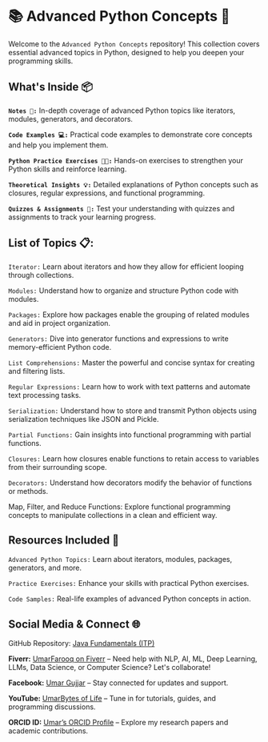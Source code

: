 # 📚 Advanced Python Concepts 🚀
Welcome to the `Advanced Python Concepts` repository! This collection covers essential advanced topics in Python, designed to help you deepen your programming skills.

## What's Inside 📦

**`Notes 📖:`** In-depth coverage of advanced Python topics like iterators, modules, generators, and decorators.

**`Code Examples 💻:`** Practical code examples to demonstrate core concepts and help you implement them.

**`Python Practice Exercises 🧑‍💻:`** Hands-on exercises to strengthen your Python skills and reinforce learning.

**`Theoretical Insights 💡:`** Detailed explanations of Python concepts such as closures, regular expressions, and functional programming.

**`Quizzes & Assignments 📝:`** Test your understanding with quizzes and assignments to track your learning progress.

## List of Topics 📋:
`Iterator:` Learn about iterators and how they allow for efficient looping through collections.

`Modules:` Understand how to organize and structure Python code with modules.

`Packages:` Explore how packages enable the grouping of related modules and aid in project organization.

`Generators:` Dive into generator functions and expressions to write memory-efficient Python code.

`List Comprehensions:` Master the powerful and concise syntax for creating and filtering lists.

`Regular Expressions:` Learn how to work with text patterns and automate text processing tasks.

`Serialization:` Understand how to store and transmit Python objects using serialization techniques like JSON and Pickle.

`Partial Functions:` Gain insights into functional programming with partial functions.

`Closures:` Learn how closures enable functions to retain access to variables from their surrounding scope.

`Decorators:` Understand how decorators modify the behavior of functions or methods.

Map, Filter, and Reduce Functions: Explore functional programming concepts to manipulate collections in a clean and efficient way.

## Resources Included 🧰
`Advanced Python Topics:` Learn about iterators, modules, packages, generators, and more.

`Practice Exercises:` Enhance your skills with practical Python exercises.

`Code Samples:` Real-life examples of advanced Python concepts in action.


## Social Media & Connect 🌐
GitHub Repository: [Java Fundamentals (ITP)](https://github.com/UmarBytes/INTRODUCTION-TO-PROGRAMING-ITP)

**Fiverr:** [UmarFarooq on Fiverr](https://www.fiverr.com/umarfarooq872?public_mode=true) – Need help with NLP, AI, ML, Deep Learning, LLMs, Data Science, or Computer Science? Let's collaborate!

**Facebook:** [Umar Gujjar](https://www.facebook.com/mumar.gujjar.923?_rdc=1&_rdr#) – Stay connected for updates and support.

**YouTube:** [UmarBytes of Life](https://www.youtube.com/@UmarBytesoflife) – Tune in for tutorials, guides, and programming discussions.

**ORCID ID:** [Umar’s ORCID Profile](https://orcid.org/my-orcid?orcid=0009-0008-0919-6720) – Explore my research papers and academic contributions.
